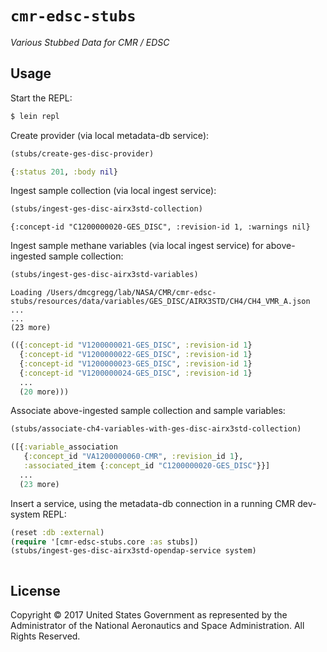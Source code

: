 # `cmr-edsc-stubs`

*Various Stubbed Data for CMR / EDSC*


## Usage

Start the REPL:

```bash
$ lein repl
```

Create provider (via local metadata-db service):

```clj
(stubs/create-ges-disc-provider)
```
```clj
{:status 201, :body nil}
```

Ingest sample collection (via local ingest service):

```clj
(stubs/ingest-ges-disc-airx3std-collection)
```
```
{:concept-id "C1200000020-GES_DISC", :revision-id 1, :warnings nil}
```

Ingest sample methane variables (via local ingest service) for above-ingested
sample collection:

```clj
(stubs/ingest-ges-disc-airx3std-variables)
```
```
Loading /Users/dmcgregg/lab/NASA/CMR/cmr-edsc-stubs/resources/data/variables/GES_DISC/AIRX3STD/CH4/CH4_VMR_A.json ...
...
(23 more)
```
```clj
(({:concept-id "V1200000021-GES_DISC", :revision-id 1}
  {:concept-id "V1200000022-GES_DISC", :revision-id 1}
  {:concept-id "V1200000023-GES_DISC", :revision-id 1}
  {:concept-id "V1200000024-GES_DISC", :revision-id 1}
  ...
  (20 more)))
```

Associate above-ingested sample collection and sample variables:

```clj
(stubs/associate-ch4-variables-with-ges-disc-airx3std-collection)
```
```clj
([{:variable_association
   {:concept_id "VA1200000060-CMR", :revision_id 1},
   :associated_item {:concept_id "C1200000020-GES_DISC"}}]
  ...
  (23 more)
```

Insert a service, using the metadata-db connection in a running CMR
dev-system REPL:

```clj
(reset :db :external)
(require '[cmr-edsc-stubs.core :as stubs])
(stubs/ingest-ges-disc-airx3std-opendap-service system)
```
```clj
```


## License

Copyright © 2017 United States Government as represented by the Administrator of the National Aeronautics and Space Administration.
All Rights Reserved.
